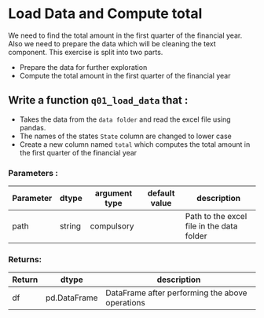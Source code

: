 # Load Data and Compute total

We need to find the total amount in the first quarter of the financial year.
Also we need to prepare the data which will be cleaning the text component. 
This exercise is split into two parts. 
 - Prepare the data for further exploration
 - Compute the total amount in the first quarter of the financial year
  

## Write a function `q01_load_data` that :
- Takes the data from the `data folder` and read the excel file using pandas.
- The names of the states `State` column are changed to lower case 
- Create a new column named `total` which computes the total amount in the first quarter
  of the financial year  

### Parameters :
| Parameter | dtype | argument type | default value | description |
| --- | --- | --- | --- | --- |
| path | string | compulsory |  | Path to the excel file in the data folder|

### Returns:
| Return | dtype | description |
| --- | --- | --- |
| df | pd.DataFrame | DataFrame after performing the above operations|
